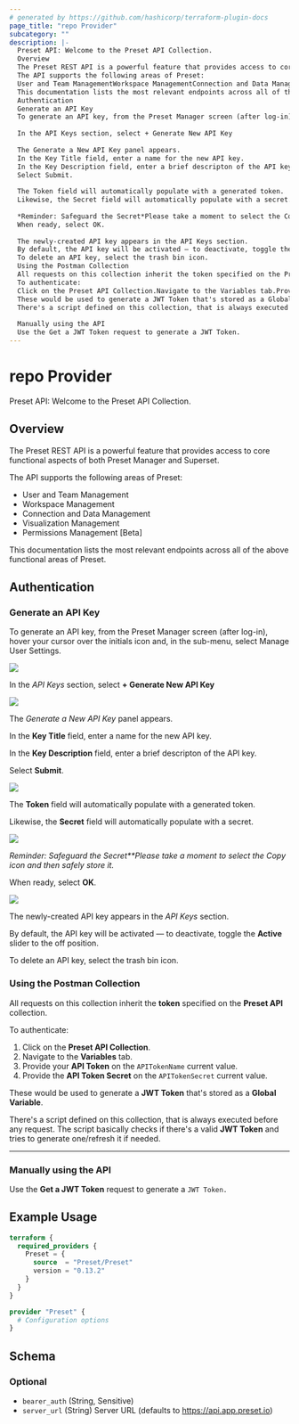 ```yaml
---
# generated by https://github.com/hashicorp/terraform-plugin-docs
page_title: "repo Provider"
subcategory: ""
description: |-
  Preset API: Welcome to the Preset API Collection.
  Overview
  The Preset REST API is a powerful feature that provides access to core functional aspects of both Preset Manager and Superset.
  The API supports the following areas of Preset:
  User and Team ManagementWorkspace ManagementConnection and Data ManagementVisualization ManagementPermissions Management [Beta]
  This documentation lists the most relevant endpoints across all of the above functional areas of Preset.
  Authentication
  Generate an API Key
  To generate an API key, from the Preset Manager screen (after log-in), hover your cursor over the initials icon and, in the sub-menu, select Manage User Settings.
  
  In the API Keys section, select + Generate New API Key
  
  The Generate a New API Key panel appears.
  In the Key Title field, enter a name for the new API key.
  In the Key Description field, enter a brief descripton of the API key.
  Select Submit.
  
  The Token field will automatically populate with a generated token.
  Likewise, the Secret field will automatically populate with a secret.
  
  *Reminder: Safeguard the Secret*Please take a moment to select the Copy icon and then safely store it.
  When ready, select OK.
  
  The newly-created API key appears in the API Keys section.
  By default, the API key will be activated — to deactivate, toggle the Active slider to the off position.
  To delete an API key, select the trash bin icon.
  Using the Postman Collection
  All requests on this collection inherit the token specified on the Preset API collection.
  To authenticate:
  Click on the Preset API Collection.Navigate to the Variables tab.Provide your API Token on the APITokenName current value.Provide the API Token Secret on the APITokenSecret current value.
  These would be used to generate a JWT Token that's stored as a Global Variable.
  There's a script defined on this collection, that is always executed before any request. The script basically checks if there's a valid JWT Token and tries to generate one/refresh it if needed.
  
  Manually using the API
  Use the Get a JWT Token request to generate a JWT Token.
---
```


# repo Provider

Preset API: Welcome to the Preset API Collection.

## Overview

The Preset REST API is a powerful feature that provides access to core functional aspects of both Preset Manager and Superset.

The API supports the following areas of Preset:

*   User and Team Management
*   Workspace Management
*   Connection and Data Management
*   Visualization Management
*   Permissions Management \[Beta\]
    

This documentation lists the most relevant endpoints across all of the above functional areas of Preset.

## Authentication

### Generate an API Key

To generate an API key, from the Preset Manager screen (after log-in), hover your cursor over the initials icon and, in the sub-menu, select Manage User Settings.

![](https://i.ibb.co/D1xHc92/api1.png)

In the *API Keys* section, select **\+ Generate New API Key**

![](https://i.ibb.co/LRWp7HC/api2.png)

The *Generate a New API Key* panel appears.

In the **Key Title** field, enter a name for the new API key.

In the **Key Description** field, enter a brief descripton of the API key.

Select **Submit**.

![](https://i.ibb.co/cC0H4mY/api3.png)

The **Token** field will automatically populate with a generated token.

Likewise, the **Secret** field will automatically populate with a secret.

![](https://i.ibb.co/8smp5pZ/api5.png)

*Reminder: Safeguard the Secret**Please take a moment to select the Copy icon and then safely store it.*

When ready, select **OK**.

![](https://i.ibb.co/LdNDGNp/api6.png)

The newly-created API key appears in the *API Keys* section.

By default, the API key will be activated — to deactivate, toggle the **Active** slider to the off position.

To delete an API key, select the trash bin icon.

### Using the Postman Collection

All requests on this collection inherit the **token** specified on the **Preset API** collection.

To authenticate:

1.  Click on the **Preset API Collection**.
2.  Navigate to the **Variables** tab.
3.  Provide your **API Token** on the `APITokenName` current value.
4.  Provide the **API Token Secret** on the `APITokenSecret` current value.
    

These would be used to generate a **JWT Token** that's stored as a **Global Variable**.

There's a script defined on this collection, that is always executed before any request. The script basically checks if there's a valid **JWT Token** and tries to generate one/refresh it if needed.

* * *

### Manually using the API

Use the **Get a JWT Token** request to generate a `JWT Token.`

## Example Usage

```terraform
terraform {
  required_providers {
    Preset = {
      source  = "Preset/Preset"
      version = "0.13.2"
    }
  }
}

provider "Preset" {
  # Configuration options
}
```

<!-- schema generated by tfplugindocs -->
## Schema

### Optional

- `bearer_auth` (String, Sensitive)
- `server_url` (String) Server URL (defaults to https://api.app.preset.io)
